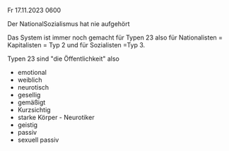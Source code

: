 Fr 17.11.2023 0600

Der NationalSozialismus
hat nie aufgehört

Das System ist immer noch
gemacht für Typen 23
also für Nationalisten = Kapitalisten = Typ 2
und für Sozialisten =Typ 3.

Typen 23 sind
"die Öffentlichkeit"
also

- emotional
- weiblich
- neurotisch
- gesellig
- gemäßigt
- Kurzsichtig
- starke Körper - Neurotiker
- geistig
- passiv
- sexuell passiv
